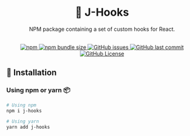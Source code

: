 <div align="center">
  <h1>🎣 J-Hooks</h1>
  <p>NPM package containing a set of custom hooks for React.</p>
  <br/>
  <div align="center">
        <a href= "https://www.npmjs.com/package/j-hooks/v/latest">
            <img alt="npm" src="https://img.shields.io/npm/v/j-hooks?style=for-the-badge">
        </a>
        <a href= "https://www.npmjs.com/package/j-hooks/">
            <img alt="npm bundle size" src="https://img.shields.io/bundlephobia/minzip/j-hooks?style=for-the-badge">
        </a>
        <!-- <a href= "https://www.npmjs.com/package/j-hooks/">
            <img alt="npm Downloads/Week" src="https://img.shields.io/npm/dw/j-hooks?style=for-the-badge">
        </a> -->
        <a href="https://github.com/FellowshipOfThePing/J-Hooks/issues">
            <img alt="GitHub issues" src="https://img.shields.io/github/issues/FellowshipOfThePing/J-Hooks?style=for-the-badge">
        </a>
        <a href="https://github.com/FellowshipOfThePing/J-Hooks/commits/master">
            <img alt="GitHub last commit" src="https://img.shields.io/github/last-commit/FellowshipOfThePing/J-Hooks?style=for-the-badge">
        </a>
        <a href="https://github.com/FellowshipOfThePing/J-Hooks/blob/master/LICENSE">
            <img alt="GitHub License" src="https://img.shields.io/github/license/FellowshipOfThePing/J-Hooks?style=for-the-badge">
        </a>
        </br>

<!-- ALL-CONTRIBUTORS-BADGE:START - Do not remove or modify this section -->

<!-- <a href="https://github.com/aromalanil/useCustomHooks/graphs/contributors"><img src="https://img.shields.io/badge/all_contributors-5-orange.svg?style=for-the-badge" /></a> -->

<!-- ALL-CONTRIBUTORS-BADGE:END -->

  </div>
</div>
<!-- <br/> -->

## 🧰 Installation

### Using npm or yarn 📦

```bash
# Using npm
npm i j-hooks

# Using yarn
yarn add j-hooks
```

<!-- ## 📘 Available Hooks

- [useForm](https://github.com/aromalanil/useCustomHooks/tree/master/docs#-useForm)
- [useStack](https://github.com/aromalanil/useCustomHooks/tree/master/docs#-usestack)
- [useQueue](https://github.com/aromalanil/useCustomHooks/tree/master/docs#-usequeue)
- [useToggle](https://github.com/aromalanil/useCustomHooks/tree/master/docs#-usetoggle)
- [usePrevious](https://github.com/aromalanil/useCustomHooks/tree/master/docs#-useprevious)
- [useDebounce](https://github.com/aromalanil/useCustomHooks/tree/master/docs#-usedebounce)
- [useDarkMode](https://github.com/aromalanil/useCustomHooks/tree/master/docs#-usedarkmode)
- [useGeoLocation](https://github.com/aromalanil/useCustomHooks/tree/master/docs#-usegeolocation)
- [useLocalStorage](https://github.com/aromalanil/useCustomHooks/tree/master/docs#-uselocalstorage)
- [useMousePosition](https://github.com/aromalanil/useCustomHooks/tree/master/docs#-usemouseposition)
- [useOfflineStatus](https://github.com/aromalanil/useCustomHooks/tree/master/docs#-useofflinestatus)

## 📄 Documentation

For documentation, examples and other details refer [Documentation](https://github.com/aromalanil/useCustomHooks/tree/master/docs) -->

<!-- ## 🤝🏻 Contributing

### Guidelines 📋

Please read [CONTRIBUTING](https://github.com/aromalanil/useCustomHooks/blob/master/CONTRIBUTING.md) for Code of Conduct, details and the process for submitting pull requests to us. -->

